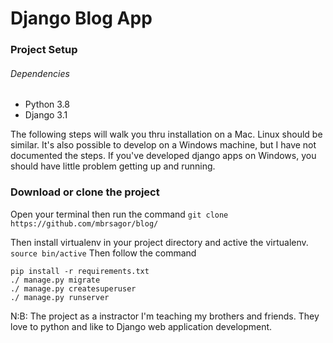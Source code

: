 # Django Blog App

### Project Setup

###### Dependencies
- Python 3.8
- Django 3.1

The following steps will walk you thru installation on a Mac. Linux should be similar. It's also possible to develop on a Windows machine, but I have not documented the steps. If you've developed django apps on Windows, you should have little problem getting up and running.

### Download or clone the project 
Open your terminal then run the command ``git clone https://github.com/mbrsagor/blog/``

Then install virtualenv in your project directory and active the virtualenv. `source bin/active` Then follow the command

```
pip install -r requirements.txt
./ manage.py migrate
./ manage.py createsuperuser
./ manage.py runserver
```

<p>N:B: The project as a instractor I'm teaching my brothers and friends. They love to python and like to Django web 
application development.
</p>
